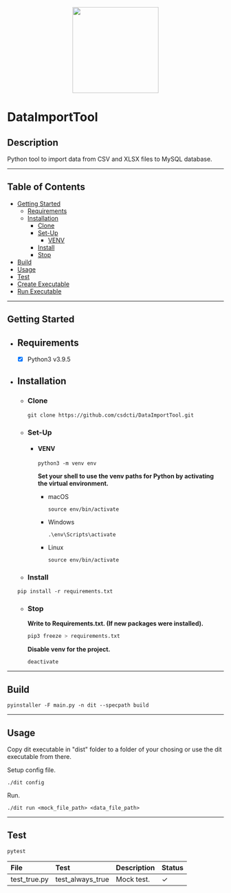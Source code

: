 <div id="header" align="center">
  <img src="https://media.giphy.com/media/kPrlykW2TpVU4HWx2O/giphy.gif" width="200"/>
</div>


# DataImportTool

## Description

Python tool to import data from CSV and XLSX files to MySQL database.

---

## Table of Contents

- [Getting Started](#getting-started)
  - [Requirements](#requirements)
  - [Installation](#installation)
    - [Clone](#clone)
    - [Set-Up](#set-up)
      - [VENV](#venv)
    - [Install](#install)
    - [Stop](#stop)
- [Build](#build)
- [Usage](#usage)
- [Test](#test)
- [Create Executable](#create-executable)
- [Run Executable](#run-executable)

---

## Getting Started

- ## Requirements

  - [x] Python3 v3.9.5

- ## Installation

  - ### Clone

    ```shell
    git clone https://github.com/csdcti/DataImportTool.git
    ```

  - ### Set-Up

    - #### VENV

      ```shell
      python3 -m venv env
      ```

      **Set your shell to use the venv paths for Python by activating the virtual environment.**

      - macOS

        ```shell
        source env/bin/activate
        ```

      - Windows

        ```shell
        .\env\Scripts\activate
        ```

      - Linux
        ```shell
        source env/bin/activate
        ```

  - ### Install

  ```python3
  pip install -r requirements.txt
  ```

  - ### Stop

    **Write to Requirements.txt. (If new packages were installed).**

    ```python
    pip3 freeze > requirements.txt
    ```

    **Disable venv for the project.**

    ```shell
    deactivate
    ```

---

## Build

```shell
pyinstaller -F main.py -n dit --specpath build
```

---

## Usage

Copy dit executable in \"dist\" folder to a folder of your chosing or use the dit executable from there.

Setup config file.

```shell
./dit config
```

Run.

```shell
./dit run <mock_file_path> <data_file_path>
```

---

## Test

```shell
pytest
```

| File         | Test             | Description | Status   |
| :----------- | :--------------- | :---------- | :------- |
| test_true.py | test_always_true | Mock test.  | &#10003; |
